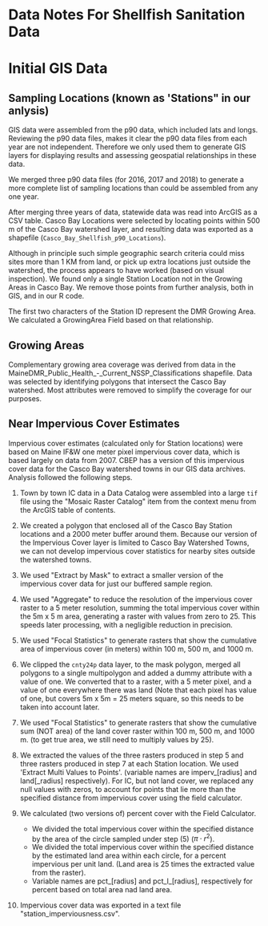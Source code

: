 # Data Notes For Shellfish Sanitation Data

# Initial GIS Data
## Sampling Locations (known as 'Stations" in our anlysis)
GIS data were assembled from the p90 data, which included lats and longs. 
Reviewing the p90 data files, makes it  clear the p90 data files from each year 
are not independent.  Therefore we only used them to generate GIS layers for
displaying results and assessing geospatial relationships in these data.

We merged three p90 data files (for 2016, 2017 and 2018) to generate a more 
complete list of sampling locations than could be assembled from any 
one year.

After merging three years of data, statewide data was read into ArcGIS as a 
CSV table. Casco Bay Locations were selected by locating points within 500 m of 
the Casco Bay watershed layer, and resulting data was exported as a 
shapefile (`Casco_Bay_Shellfish_p90_Locations`). 

Although in principle such simple geographic search criteria could miss sites
more than 1 KM from land, or pick up extra locations just outside the watershed, 
the process appears to have worked (based on visual inspection).  We found only a 
single Station Location not in the Growing Areas in Casco Bay.  We remove 
those points from further analysis, both in GIS, and in our R code.

The first two characters of the Station ID represent the DMR Growing Area.  We
calculated a GrowingArea Field based on that relationship.

## Growing Areas
Complementary growing area coverage was derived from data in the 
MaineDMR_Public_Health_-_Current_NSSP_Classifications shapefile.  Data was
selected by identifying polygons that intersect the Casco Bay watershed.
Most attributes were removed to simplify the coverage for our purposes.

##  Near Impervious Cover Estimates
Impervious cover estimates (calculated only for Station locations) were
based on Maine IF&W one meter pixel impervious cover data, which is based
largely on data from 2007.  CBEP has a version of this impervious cover data for
the Casco Bay watershed towns in our GIS data archives. Analysis followed the
following steps. 

1. Town by town IC data in a Data Catalog were assembled into a large `tif` 
   file using the "Mosaic Raster Catalog"  item from the context menu from the
   ArcGIS table of contents.

2. We created a polygon that enclosed all of the Casco Bay Station locations and
   a 2000 meter buffer around them.  Because our version of the Impervious Cover
   layer is limited to Casco Bay Watershed Towns, we can not develop impervious
   cover statistics for nearby sites outside the watershed towns.

3. We used "Extract by Mask" to extract a smaller version of the impervious
   cover data for just our buffered sample region.  

4. We used "Aggregate" to reduce the resolution of the impervious cover raster
   to a 5 meter resolution, summing the total impervious cover within the
   5m x 5 m area, generating a raster with values from zero to 25. This
   speeds later processing, with a negligible reduction in precision.

5. We used "Focal Statistics" to generate rasters that show the cumulative area
   of impervious cover (in meters) within 100 m, 500 m, and 1000 m. 

6. We clipped the `cnty24p` data layer, to the mask polygon, merged all 
   polygons to a single multipolygon and added a dummy attribute with a value 
   of one.  We converted that to a raster, with a 5 meter pixel, and a value of 
   one everywhere there was land (Note that each pixel has value of one, but
   covers 5m x 5m = 25 meters square, so this needs to be taken into account
   later.  

7. We used "Focal Statistics" to generate rasters that show the cumulative sum
   (NOT area) of the land cover raster within 100 m, 500 m, and 1000 m.
   (to get true area, we still need to multiply values by 25).

8. We extracted the values of the three rasters produced in step 5 and three
   rasters produced in step 7 at each Station location. We used  'Extract 
   Multi Values to Points'. (variable names are imperv_[radius] and 
   land[_radius] respectively).  For IC, but not land cover, we replaced any 
   null values with zeros, to account for points that lie more than the specified 
   distance from impervious cover using the field calculator.

9. We calculated (two versions of) percent cover with the Field Calculator.   
   *   We divided the total impervious cover within the specified distance by the 
       area of the circle sampled under step (5) ($\pi \cdot r^2$).  
   *   We divided the total impervious cover within the specified distance by the 
       estimated land area within each circle, for a percent impervious per unit land.
       (Land area is 25 times the extracted value from the raster).  
   *   Variable names are pct_[radius] and pct_l_[radius], respectively for percent
       based on total area nad land area.  

10.  Impervious cover data was exported in a text file "station_imperviousness.csv".

